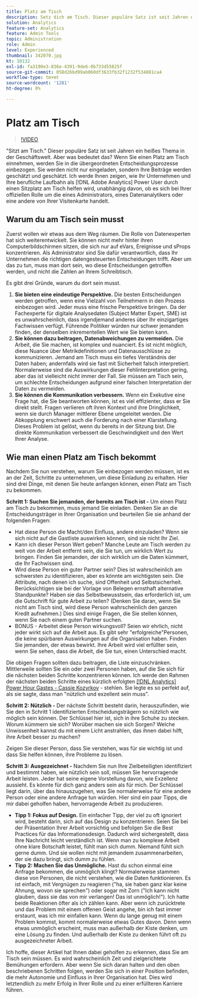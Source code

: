 ```yaml
---
title: Platz am Tisch
description: Setz dich am Tisch. Dieser populäre Satz ist seit Jahren ein heißes Thema in der Geschäftswelt. Aber was bedeutet das? Wenn Sie einen Platz am Tisch einnehmen, werden Sie in die übergeordneten Entscheidungsprozesse einbezogen. Sie werden nicht nur eingeladen, sondern Ihre Beiträge werden geschätzt und geschätzt. Ich werde Ihnen zeigen, wie Ihr Unternehmen und Ihre Karriere als [!DNL Adobe Analytics] Administrator durch die Teilnahme an einem Tisch unterstützt werden.
solution: Analytics
feature-set: Analytics
feature: Admin Tools
topic: Administration
role: Admin
level: Experienced
thumbnail: 342070.jpg
kt: 10132
exl-id: fa3190e3-836e-4391-9de6-0b733d55825f
source-git-commit: 058d26bd99ab060df3633fb32f1232f534881ca4
workflow-type: tm+mt
source-wordcount: '1281'
ht-degree: 0%

---
```


# Platz am Tisch

>[!VIDEO](https://video.tv.adobe.com/v/342070/?quality=12&learn=on)

&quot;Sitzt am Tisch.&quot; Dieser populäre Satz ist seit Jahren ein heißes Thema in der Geschäftswelt. Aber was bedeutet das? Wenn Sie einen Platz am Tisch einnehmen, werden Sie in die übergeordneten Entscheidungsprozesse einbezogen. Sie werden nicht nur eingeladen, sondern Ihre Beiträge werden geschätzt und geschätzt. Ich werde Ihnen zeigen, wie Ihr Unternehmen und Ihre berufliche Laufbahn als [!DNL Adobe Analytics] Power User durch einen Sitzplatz am Tisch helfen wird, unabhängig davon, ob es sich bei Ihrer offiziellen Rolle um die eines Administrators, eines Datenanalytikers oder eine andere von Ihrer Visitenkarte handelt.

## Warum du am Tisch sein musst

Zuerst wollen wir etwas aus dem Weg räumen. Die Rolle von Datenexperten hat sich weiterentwickelt. Sie können nicht mehr hinter ihren Computerbildschirmen sitzen, die sich nur auf eVars, Ereignisse und sProps konzentrieren. Als Administrator sind Sie dafür verantwortlich, dass Ihr Unternehmen die richtigen datengesteuerten Entscheidungen trifft. Aber um das zu tun, muss man dort sein, wo diese Entscheidungen getroffen werden, und nicht die Zahlen an Ihrem Schreibtisch.

Es gibt drei Gründe, warum du dort sein musst.

1. **Sie bieten eine eindeutige Perspektive.** Die besten Entscheidungen werden getroffen, wenn eine Vielzahl von Teilnehmern in den Prozess einbezogen wird. Jeder muss eine frische Perspektive bringen. Da der Fachexperte für digitale Analysedaten (Subject Matter Expert, SME) ist es unwahrscheinlich, dass irgendjemand anderes über Ihr einzigartiges Fachwissen verfügt. Führende Politiker würden nur schwer jemanden finden, der denselben inkrementellen Wert wie Sie bieten kann.
1. **Sie können dazu beitragen, Datenabweichungen zu vermeiden.** Die Arbeit, die Sie machen, ist komplex und nuanciert. Es ist nicht möglich, diese Nuance über Metrikdefinitionen und Datenausschlüsse zu kommunizieren. Jemand am Tisch muss ein tiefes Verständnis der Daten haben; andernfalls wird sie fast mit Sicherheit falsch interpretiert. Normalerweise sind die Auswirkungen dieser Fehlinterpretation gering, aber das ist vielleicht nicht immer der Fall. Sie müssen am Tisch sein, um schlechte Entscheidungen aufgrund einer falschen Interpretation der Daten zu vermeiden.
1. **Sie können die Kommunikation verbessern.** Wenn ein Exekutive eine Frage hat, die Sie beantworten können, ist es viel effizienter, dass er Sie direkt stellt. Fragen verlieren oft ihren Kontext und ihre Dringlichkeit, wenn sie durch Manager mittlerer Ebene umgeleitet werden. Die Abkopplung erschwert auch die Forderung nach einer Klarstellung. Dieses Problem ist gelöst, wenn du bereits in der Sitzung bist. Die direkte Kommunikation verbessert die Geschwindigkeit und den Wert Ihrer Analyse.

## Wie man einen Platz am Tisch bekommt

Nachdem Sie nun verstehen, warum Sie einbezogen werden müssen, ist es an der Zeit, Schritte zu unternehmen, um diese Einladung zu erhalten. Hier sind drei Dinge, mit denen Sie heute anfangen können, einen Platz am Tisch zu bekommen.

**Schritt 1: Suchen Sie jemanden, der bereits am Tisch ist -** Um einen Platz am Tisch zu bekommen, muss jemand Sie einladen. Denken Sie an die Entscheidungsträger in Ihrer Organisation und beurteilen Sie sie anhand der folgenden Fragen:

* Hat diese Person die Macht/den Einfluss, andere einzuladen? Wenn sie sich nicht auf die Gastliste auswirken können, sind sie nicht Ihr Ziel.
* Kann ich dieser Person Wert geben? Manche Leute am Tisch werden zu weit von der Arbeit entfernt sein, die Sie tun, um wirklich Wert zu bringen. Finden Sie jemanden, der sich wirklich um die Daten kümmert, die Ihr Fachwissen sind.
* Wird diese Person ein guter Partner sein? Dies ist wahrscheinlich am schwersten zu identifizieren, aber es könnte am wichtigsten sein. Die Attribute, nach denen ich suche, sind Offenheit und Selbstsicherheit. Berücksichtigen sie bei der Vorlage von Belegen ernsthaft alternative Standpunkte? Haben sie das Selbstbewusstsein, das erforderlich ist, um die Gutschrift für gute Arbeit zu teilen? (Denken Sie daran, wenn Sie nicht am Tisch sind, wird diese Person wahrscheinlich den ganzen Kredit aufnehmen.) Dies sind einige Fragen, die Sie stellen können, wenn Sie nach einem guten Partner suchen.
* BONUS - Arbeitet diese Person wirkungsvoll? Seien wir ehrlich, nicht jeder wirkt sich auf die Arbeit aus. Es gibt sehr &quot;erfolgreiche&quot;Personen, die keine spürbaren Auswirkungen auf die Organisation haben. Finden Sie jemanden, der etwas bewirkt. Ihre Arbeit wird viel erfüllter sein, wenn Sie sehen, dass die Arbeit, die Sie tun, einen Unterschied macht.

Die obigen Fragen sollten dazu beitragen, die Liste einzuschränken. Mittlerweile sollten Sie ein oder zwei Personen haben, auf die Sie sich für die nächsten beiden Schritte konzentrieren können. Ich werde den Rahmen der nächsten beiden Schritte eines kürzlich erfolgten [[!DNL Analytics] Power Hour Gastes - Cassie Kozyrkov](https://analyticshour.io/2021/12/14/182-making-better-decisions-and-being-useful-with-cassie-kozyrkov/) - stehlen. Sie legte es so perfekt auf, als sie sagte, dass man &quot;nützlich und exzellent sein muss&quot;.

**Schritt 2: Nützlich -** Der nächste Schritt besteht darin, herauszufinden, wie Sie den in Schritt 1 identifizierten Entscheidungsträgern so nützlich wie möglich sein können. Der Schlüssel hier ist, sich in ihre Schuhe zu stecken. Worum kümmern sie sich? Worüber machen sie sich Sorgen? Welche Unwissenheit kannst du mit einem Licht anstrahlen, das ihnen dabei hilft, ihre Arbeit besser zu machen?

Zeigen Sie dieser Person, dass Sie verstehen, was für sie wichtig ist und dass Sie helfen können, ihre Probleme zu lösen.

**Schritt 3: Ausgezeichnet -** Nachdem Sie nun Ihre Zielbeteiligten identifiziert und bestimmt haben, wie nützlich sein soll, müssen Sie hervorragende Arbeit leisten. Jeder hat seine eigene Vorstellung davon, wie Exzellenz aussieht. Es könnte für dich ganz anders sein als für mich. Der Schlüssel liegt darin, über das hinauszugehen, was Sie normalerweise für eine andere Person oder eine andere Anfrage tun würden. Hier sind ein paar Tipps, die mir dabei geholfen haben, hervorragende Arbeit zu produzieren.

* **Tipp 1: Fokus auf Design.** Ein einfacher Tipp, der viel zu oft ignoriert wird, besteht darin, sich auf das Design zu konzentrieren. Seien Sie bei der Präsentation Ihrer Arbeit vorsichtig und befolgen Sie die Best Practices für das Informationsdesign. Dadurch wird sichergestellt, dass Ihre Nachricht leicht verständlich ist. Wenn man zu komplexe Arbeit ohne klare Botschaft leistet, fühlt man sich dumm. Niemand fühlt sich gerne dumm. Und sie wollen nicht mit jemandem zusammenarbeiten, der sie dazu bringt, sich dumm zu fühlen.
* **Tipp 2: Machen Sie das Unmögliche.** Hast du schon einmal eine Anfrage bekommen, die unmöglich klingt? Normalerweise stammen diese von Personen, die nicht verstehen, wie die Daten funktionieren. Es ist einfach, mit Vergnügen zu reagieren (&quot;ha, sie haben ganz klar keine Ahnung, wovon sie sprechen&quot;) oder sogar mit Zorn (&quot;Ich kann nicht glauben, dass sie das von mir verlangen! Das ist unmöglich!&quot;). Ich hatte beide Reaktionen öfter als ich zählen kann. Aber wenn ich zurücktrete und das Problem mit einem offenen Geist angehe, bin ich fast immer erstaunt, was ich mir einfallen kann. Wenn du lange genug mit einem Problem kommst, kommt normalerweise etwas Gutes davon. Denn wenn etwas unmöglich erscheint, muss man außerhalb der Kiste denken, um eine Lösung zu finden. Und außerhalb der Kiste zu denken führt oft zu ausgezeichneter Arbeit.

Ich hoffe, dieser Artikel hat Ihnen dabei geholfen zu erkennen, dass Sie am Tisch sein müssen. Es wird wahrscheinlich Zeit und zielgerichtete Bemühungen erfordern. Aber wenn Sie sich daran halten und den oben beschriebenen Schritten folgen, werden Sie sich in einer Position befinden, die mehr Autonomie und Einfluss in Ihrer Organisation hat. Dies wird letztendlich zu mehr Erfolg in Ihrer Rolle und zu einer erfüllteren Karriere führen.
